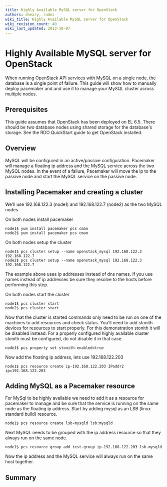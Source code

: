 ```yaml
---
title: Highly Available MySQL server for OpenStack
authors: dneary, radez
wiki_title: Highly Available MySQL server for OpenStack
wiki_revision_count: 40
wiki_last_updated: 2013-10-07
---
```


# Highly Available MySQL server for OpenStack

When running OpenStack API services with MySQL on a single node, the database is a single point of failure. This guide will show how to manually deploy pacemaker and and use it to manage your MySQL cluster across multiple nodes.

## Prerequisites

This guide assumes that OpenStack has been deployed on EL 6.5. There should be two database nodes using shared storage for the database's storage. See the RDO QuickStart guide to get OpenStack installed.

## Overview

MySQL will be configured in an active/passive configuration. Pacemaker will manage a floating ip address and the MySQL service across the two MySQL nodes. In the event of a failure, Pacemaker will move the ip to the passive node and start the MySQL service on the passive node.

## Installing Pacemaker and creating a cluster

We'll use 192.168.122.3 (node1) and 192.168.122.7 (node2) as the two MySQL nodes

On both nodes install pacemaker

    node1$ yum install pacemaker pcs cman
    node2$ yum install pacemaker pcs cman

On both nodes setup the cluster

    node1$ pcs cluster setup --name openstack_mysql 192.168.122.3 192.168.122.7
    node2$ pcs cluster setup --name openstack_mysql 192.168.122.3 192.168.122.7

The example above uses ip addresses instead of dns names. If you use names instead of ip addresses be sure they resolve to the hosts before performing this step.

On both nodes start the cluster

    node1$ pcs cluster start
    node2$ pcs cluster start

Now that the cluster is started commands only need to be run on one of the machines to add resources and check status. You'll need to add stonith devices for resources to start properly. For this demonstration stonith it will be disabled instead. For a properly configured highly available cluster stonith must be configured, do not disable it in that case.

    node1$ pcs property set stonith-enabled=true

Now add the floating ip address, lets use 192.168.122.203

    node1$ pcs resource create ip-192.168.122.203 IPaddr2 ip=192.168.122.203

## Adding MySQL as a Pacemaker resource

For MySql to be highly available we need to add it as a resource for pacemaker to manage and be sure that the service is running on the same node as the floating ip address. Start by adding mysql as an LSB (linux standard build) resource.

    node1$ pcs resource create lsb-mysqld lsb:mysqld

Next MySQL needs to be grouped with the ip address resource so that they always run on the same node.

    node1$ pcs resource group add test-group ip-192.168.122.203 lsb-mysqld

Now the ip address and the MySQL service will always run on the same host together.

## Summary
